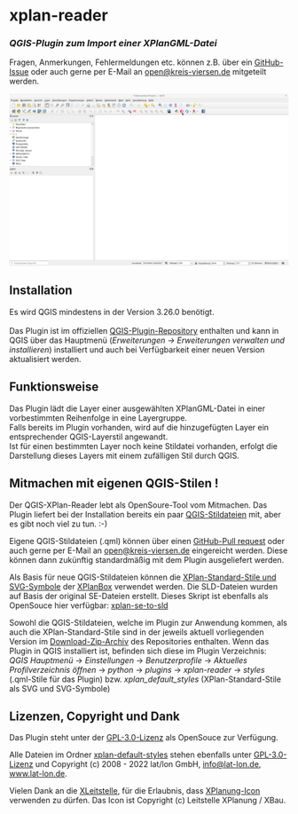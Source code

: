 # xplan-reader

### _QGIS-Plugin zum Import einer XPlanGML-Datei_

Fragen, Anmerkungen, Fehlermeldungen etc. können z.B. über ein [GitHub-Issue] oder auch gerne per E-Mail an [open@kreis-viersen.de] mitgeteilt werden.

<img src=./xplan-reader.gif>

## Installation

Es wird QGIS mindestens in der Version 3.26.0 benötigt.<br><br>
Das Plugin ist im offiziellen [QGIS-Plugin-Repository] enthalten und kann in QGIS über das Hauptmenü (*Erweiterungen -> Erweiterungen verwalten und installieren*) installiert und auch bei Verfügbarkeit einer neuen Version aktualisiert werden.

## Funktionsweise

Das Plugin lädt die Layer einer ausgewählten XPlanGML-Datei in einer vorbestimmten Reihenfolge in eine Layergruppe.<br> Falls bereits im Plugin vorhanden, wird auf die hinzugefügten Layer ein entsprechender QGIS-Layerstil angewandt. <br>Ist für einen bestimmten Layer noch keine Stildatei vorhanden, erfolgt die Darstellung dieses Layers mit einem zufälligen Stil durch QGIS.

## Mitmachen mit eigenen QGIS-Stilen !

Der QGIS-XPlan-Reader lebt als OpenSoure-Tool vom Mitmachen. Das Plugin liefert bei der Installation bereits ein paar [QGIS-Stildateien] mit, aber es gibt noch viel zu tun. :-)

Eigene QGIS-Stildateien (.qml) können über einen [GitHub-Pull request] oder auch gerne per E-Mail an [open@kreis-viersen.de] eingereicht werden. Diese können dann zukünftig standardmäßig mit dem Plugin ausgeliefert werden.

Als Basis für neue QGIS-Stildateien können die [XPlan-Standard-Stile und SVG-Symbole] der [XPlanBox] verwendet werden. Die SLD-Dateien wurden auf Basis der original SE-Dateien erstellt. Dieses Skript ist ebenfalls als OpenSouce hier verfügbar: [xplan-se-to-sld]

Sowohl die QGIS-Stildateien, welche im Plugin zur Anwendung kommen, als auch die XPlan-Standard-Stile sind in der jeweils aktuell vorliegenden Version im [Download-Zip-Archiv] des Repositories enthalten.
Wenn das Plugin in QGIS installiert ist, befinden sich diese im Plugin Verzeichnis:<br>
_QGIS Hauptmenü_ -> _Einstellungen_ -> _Benutzerprofile_ -> _Aktuelles Profilverzeichnis öffnen_ -> _python_ -> _plugins_ -> _xplan-reader_ -> _styles_ (.qml-Stile für das Plugin) bzw. _xplan_default_styles_ (XPlan-Standard-Stile als SVG und SVG-Symbole)

## Lizenzen, Copyright und Dank

Das Plugin steht unter der [GPL-3.0-Lizenz] als OpenSouce zur Verfügung.

Alle Dateien im Ordner [xplan-default-styles] stehen ebenfalls unter [GPL-3.0-Lizenz] und Copyright (c) 2008 - 2022 lat/lon GmbH, info@lat-lon.de, www.lat-lon.de.

Vielen Dank an die [XLeitstelle], für die Erlaubnis, dass [XPlanung-Icon] verwenden zu dürfen. Das Icon ist Copyright (c) Leitstelle XPlanung / XBau.


[GitHub-Issue]: <https://github.com/kreis-viersen/xplan-reader/issues>
[open@kreis-viersen.de]: <mailto:open@kreis-viersen.de?subject=xplan-reader>
[QGIS-Plugin-Repository]: <https://plugins.qgis.org/plugins/xplan-reader/>
[QGIS-Stildateien]: <https://github.com/kreis-viersen/xplan-reader/tree/main/styles>
[GitHub-Pull request]: <https://github.com/kreis-viersen/xplan-reader/pulls>
[XPlan-Standard-Stile und SVG-Symbole]: <https://github.com/kreis-viersen/xplan-reader/tree/main/xplan-default-styles>
[XPlanBox]: <https://gitlab.opencode.de/diplanung/ozgxplanung>
[xplan-se-to-sld]: <https://github.com/kreis-viersen/xplan-se-to-sld>
[Download-Zip-Archiv]: <https://github.com/kreis-viersen/xplan-reader/archive/refs/heads/main.zip>
[GPL-3.0-Lizenz]: https://github.com/kreis-viersen/xplan-reader/blob/main/LICENSE
[xplan-default-styles]: <https://github.com/kreis-viersen/xplan-reader/tree/main/xplan-default-styles>
[XLeitstelle]: <https://xleitstelle.de/leitstelle>
[XPlanung-Icon]: <https://github.com/kreis-viersen/xplan-reader/blob/main/xplan_reader_icon.png>

